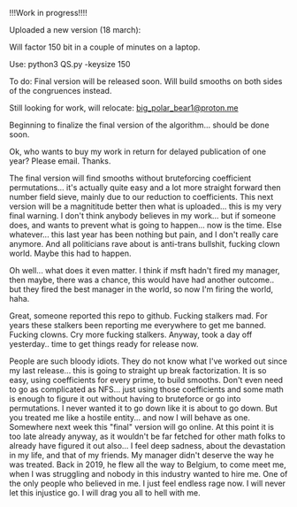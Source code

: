 !!!Work in progress!!!! 

Uploaded a new version (18 march):

Will factor 150 bit in a couple of minutes on a laptop.

Use: python3 QS.py -keysize 150

To do: Final version will be released soon. Will build smooths on both sides of the congruences instead.

Still looking for work, will relocate: big_polar_bear1@proton.me

Beginning to finalize the final version of the algorithm... should be done soon. 

Ok, who wants to buy my work in return for delayed publication of one year? Please email. Thanks.

The final version will find smooths without bruteforcing coefficient permutations... it's actually quite easy and a lot more straight forward then number field sieve, mainly due to our reduction to coefficients.
This next version will be a magnititude better then what is uploaded... this is my very final warning. I don't think anybody believes in my work... but if someone does, and wants to prevent what is going to happen... now is the time. 
Else whatever... this last year has been nothing but pain, and I don't really care anymore.
And all politicians rave about is anti-trans bullshit, fucking clown world. 
Maybe this had to happen.

Oh well... what does it even matter. I think if msft hadn't fired my manager, then maybe, there was a chance, this would have had another outcome.. but they fired the best manager in the world, so now I'm firing the world, haha. 

Great, someone reported this repo to github.
Fucking stalkers mad. For years these stalkers been reporting me everywhere to get me banned.
Fucking clowns. Cry more fucking stalkers. 
Anyway, took a day off yesterday.. time to get things ready for release now.

People are such bloody idiots. They do not know what I've worked out since my last release... this is going to straight up break factorization. It is so easy, using coefficients for every prime, to build smooths. Don't even need to go as complicated as NFS... just using those coefficients and some math is enough to figure it out without having to bruteforce or go into permutations. I never wanted it to go down like it is about to go down. But you treated me like a hostile entity... and now I will behave as one. Somewhere next week this "final" version will go online. At this point it is too late already anyway, as it wouldn't be far fetched for other math folks to already have figured it out also... 
I feel deep sadness, about the devastation in my life, and that of my friends. My manager didn't deserve the way he was treated. Back in 2019, he flew all the way to Belgium, to come meet me, when I was struggling and nobody in this industry wanted to hire me. One of the only people who believed in me. I just feel endless rage now. I will never let this injustice go. I will drag you all to hell with me.
